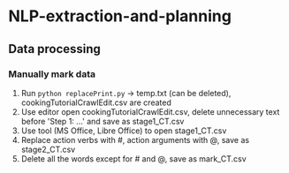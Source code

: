 # NLP-extraction-and-planning

## Data processing

### Manually mark data
1. Run `python replacePrint.py` -> temp.txt (can be deleted), cookingTutorialCrawlEdit.csv are created
2. Use editor open cookingTutorialCrawlEdit.csv, delete unnecessary text before 'Step 1: ...' and save as stage1_CT.csv
3. Use tool (MS Office, Libre Office) to open stage1_CT.csv
4. Replace action verbs with #, action arguments with @, save as stage2_CT.csv
5. Delete all the words except for # and @, save as mark_CT.csv
